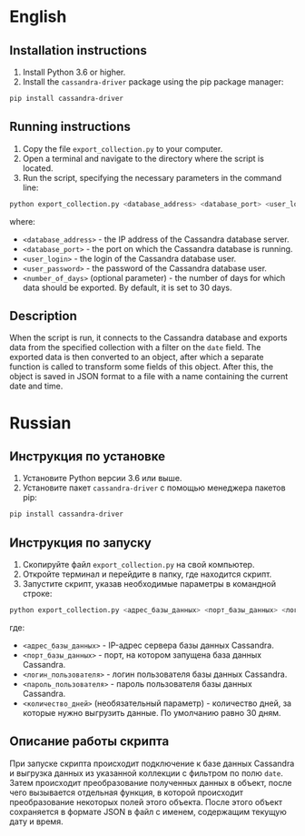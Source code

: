 # English
## Installation instructions

1. Install Python 3.6 or higher.
2. Install the `cassandra-driver` package using the pip package manager:

```bash
pip install cassandra-driver
```
## Running instructions

1. Copy the file `export_collection.py` to your computer.
2. Open a terminal and navigate to the directory where the script is located.
3. Run the script, specifying the necessary parameters in the command line:

```bash
python export_collection.py <database_address> <database_port> <user_login> <user_password> [-d <number_of_days>]
```

where:
- `<database_address>` - the IP address of the Cassandra database server.
- `<database_port>` - the port on which the Cassandra database is running.
- `<user_login>` - the login of the Cassandra database user.
- `<user_password>` - the password of the Cassandra database user.
- `<number_of_days>` (optional parameter) - the number of days for which data should be exported. By default, it is set to 30 days.

## Description

When the script is run, it connects to the Cassandra database and exports data from the specified collection with a filter on the `date` field. The exported data is then converted to an object, after which a separate function is called to transform some fields of this object. After this, the object is saved in JSON format to a file with a name containing the current date and time.

# Russian
## Инструкция по установке

1. Установите Python версии 3.6 или выше.
2. Установите пакет `cassandra-driver` с помощью менеджера пакетов pip:
    
```bash
pip install cassandra-driver
```

## Инструкция по запуску

1. Скопируйте файл `export_collection.py` на свой компьютер.
2. Откройте терминал и перейдите в папку, где находится скрипт.
3. Запустите скрипт, указав необходимые параметры в командной строке:

```bash
python export_collection.py <адрес_базы_данных> <порт_базы_данных> <логин_пользователя> <пароль_пользователя> [-d <количество_дней>]
```

где:
- `<адрес_базы_данных>` - IP-адрес сервера базы данных Cassandra.
- `<порт_базы_данных>` - порт, на котором запущена база данных Cassandra.
- `<логин_пользователя>` - логин пользователя базы данных Cassandra.
- `<пароль_пользователя>` - пароль пользователя базы данных Cassandra.
- `<количество_дней>` (необязательный параметр) - количество дней, за которые нужно выгрузить данные. По умолчанию равно 30 дням.

## Описание работы скрипта

При запуске скрипта происходит подключение к базе данных Cassandra и выгрузка данных из указанной коллекции с фильтром по полю `date`. Затем происходит преобразование полученных данных в объект, после чего вызывается отдельная функция, в которой происходит преобразование некоторых полей этого объекта. После этого объект сохраняется в формате JSON в файл с именем, содержащим текущую дату и время.
